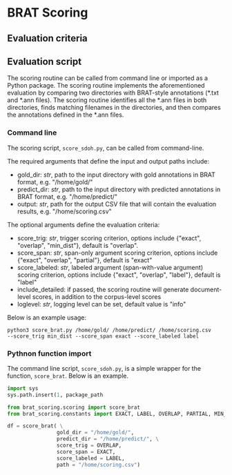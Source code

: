 # BRAT Scoring

## Evaluation criteria


## Evaluation script
The scoring routine can be called from command line or imported as a Python package. The scoring routine implements the aforementioned evaluation by comparing two directories with BRAT-style annotations (*.txt and *.ann files). The scoring routine identifies all the *.ann files in both directories, finds matching filenames in the directories, and then compares the annotations defined in the *.ann files.

### Command line
The scoring script, `score_sdoh.py`, can be called from command-line. 

The required arguments that define the input and output paths include:
- gold_dir: *str*, path to the input directory with gold annotations in BRAT format, e.g. "/home/gold/"
- predict_dir: *str*, path to the input directory with predicted annotations in BRAT format, e.g. "/home/predict/"
- output: *str*, path for the output CSV file that will contain the evaluation results, e.g. "/home/scoring.csv"

The optional arguments define the evaluation criteria:
- score_trig: *str*, trigger scoring criterion, options include {"exact", "overlap", "min\_dist"}, default is "overlap".
- score_span: *str*, span-only argument scoring criterion, options include {"exact", "overlap", "partial"}, default is "exact"
- score_labeled: *str*, labeled argument (span-with-value argument) scoring criterion, options include {"exact", "overlap", "label"}, default is "label"    
- include_detailed: if passed, the scoring routine will generate document-level scores, in addition to the corpus-level scores
- loglevel: *str*, logging level can be set, default value is "info"

Below is an example usage:
```
python3 score_brat.py /home/gold/ /home/predict/ /home/scoring.csv
--score_trig min_dist --score_span exact --score_labeled label
```

### Pythnon function import
The command line script, `score_sdoh.py`, is a simple wrapper for the function, `score_brat`. Below is an example.

```python
import sys
sys.path.insert(1, package_path

from brat_scoring.scoring import score_brat
from brat_scoring.constants import EXACT, LABEL, OVERLAP, PARTIAL, MIN_DIST

df = score_brat( \
                gold_dir = "/home/gold/", 
                predict_dir = "/home/predict/", \
                score_trig = OVERLAP,
                score_span = EXACT,
                score_labeled = LABEL,
                path = "/home/scoring.csv")
```



